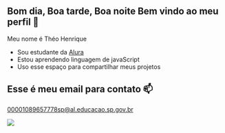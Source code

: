 ## Bom dia, Boa tarde, Boa noite Bem vindo ao meu perfil 🍮

Meu nome é Théo Henrique

- Sou estudante da [Alura](https://www.alura.com.br)
- Estou aprendendo linguagem de javaScript
- Uso esse espaço para compartilhar meus projetos

## Esse é meu email para contato 📫

00001089657778sp@al.educacao.sp.gov.br

![](https://media1.tenor.com/m/g9I23ev4eGgAAAAC/emmy-amy-poehler.gif)
